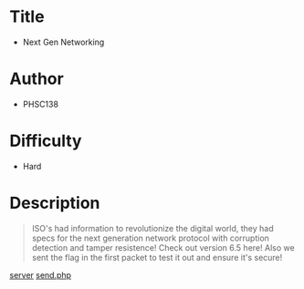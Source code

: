 # Title
- Next Gen Networking

# Author
- PHSC138

# Difficulty
- Hard

# Description
> ISO's had information to revolutionize the digital world, they had specs for the next generation network protocol with corruption detection and tamper resistence! Check out version 6.5 here! Also we sent the flag in the first packet to test it out and ensure it's secure!

[server](server)
[send.php](send.php)
